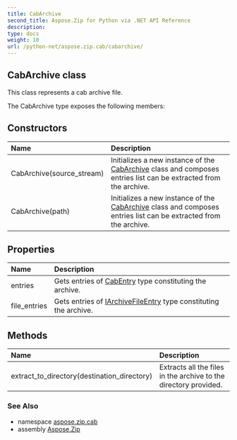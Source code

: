 ```yaml
---
title: CabArchive
second_title: Aspose.Zip for Python via .NET API Reference
description: 
type: docs
weight: 10
url: /python-net/aspose.zip.cab/cabarchive/
---
```


## CabArchive class

This class represents a cab archive file.

The CabArchive type exposes the following members:
## Constructors
| Name | Description |
| :- | :- |
|CabArchive(source_stream)|Initializes a new instance of the [CabArchive](/zip/python-net/aspose.zip.cab/cabarchive/) class and composes entries list can be extracted from the archive.|
|CabArchive(path)|Initializes a new instance of the [CabArchive](/zip/python-net/aspose.zip.cab/cabarchive/) class and composes entries list can be extracted from the archive.|
## Properties
| Name | Description |
| :- | :- |
|entries|Gets entries of [CabEntry](/zip/python-net/aspose.zip.cab/cabentry/) type constituting the archive.|
|file_entries|Gets entries of [IArchiveFileEntry](/zip/python-net/aspose.zip/iarchivefileentry/) type constituting the archive.|
## Methods
| Name | Description |
| :- | :- |
|extract_to_directory(destination_directory)|Extracts all the files in the archive to the directory provided.|

### See Also

* namespace [aspose.zip.cab](/zip/python-net/aspose.zip.cab/)
* assembly [Aspose.Zip](/zip/python-net/)


